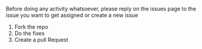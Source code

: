 Before doing any activity whatsoever, please reply on the issues page to the issue you want to get assigned or  create a new issue

1. Fork the repo
2. Do the fixes
3. Create a pull Request

